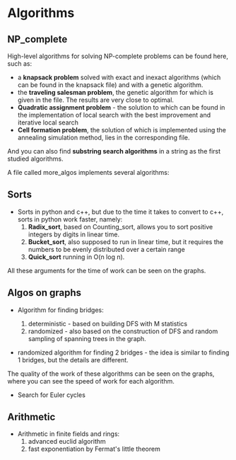 # Algorithms

## NP_complete
High-level algorithms for solving NP-complete problems can be found here, such as:
* a **knapsack problem** solved with exact and inexact algorithms (which can be found in the knapsack file) and with a genetic algorithm.
* the **traveling salesman problem**, the genetic algorithm for which is given in the file. The results are very close to optimal.
* **Quadratic assignment problem** - the solution to which can be found in the implementation of local search with the best improvement and iterative local search
* **Cell formation problem**, the solution of which is implemented using the annealing simulation method, lies in the corresponding file.

And you can also find **substring search algorithms** in a string as the first studied algorithms.

A file called more_algos implements several algorithms:
## Sorts
* Sorts in python and c++, but due to the time it takes to convert to c++, sorts in python work faster, namely:
  1. **Radix_sort**, based on Counting_sort, allows you to sort positive integers by digits in linear time.
  2. **Bucket_sort**, also supposed to run in linear time, but it requires the numbers to be evenly distributed over a certain range
  3. **Quick_sort** running in O(n log n).
  
All these arguments for the time of work can be seen on the graphs.

## Algos on graphs
* Algorithm for finding bridges:
  1. deterministic - based on building DFS with M statistics
  2. randomized - also based on the construction of DFS and random sampling of spanning trees in the graph.

* randomized algorithm for finding 2 bridges - the idea is similar to finding 1 bridges, but the details are different.

The quality of the work of these algorithms can be seen on the graphs, where you can see the speed of work for each algorithm.

* Search for Euler cycles
## Arithmetic
* Arithmetic in finite fields and rings:
  1. advanced euclid algorithm
  2. fast exponentiation by Fermat's little theorem
